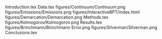 Introduction.tex
Data.tex
figures/Continuum/Continuum.png
figures/Emissions/Emissions.png
figures/InteractiveBPT/index.html
figures/Demarcation/Demarcation.png
Methods.tex
figures/Kolmogorov/Kolmogorov.png
Results.tex
figures/Brinchmann/Brinchmann Error.png
figures/Silverman/Silverman.png
Conclusions.tex
